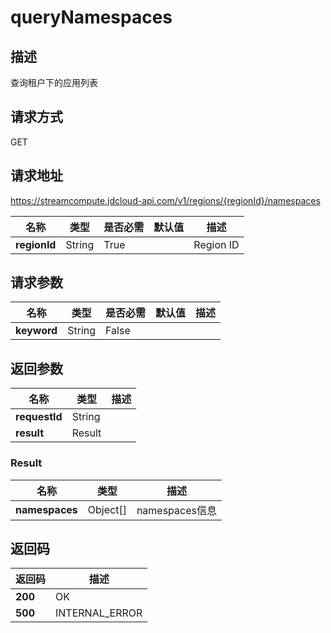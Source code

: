 # queryNamespaces


## 描述
查询租户下的应用列表

## 请求方式
GET

## 请求地址
https://streamcompute.jdcloud-api.com/v1/regions/{regionId}/namespaces

|名称|类型|是否必需|默认值|描述|
|---|---|---|---|---|
|**regionId**|String|True||Region ID|

## 请求参数
|名称|类型|是否必需|默认值|描述|
|---|---|---|---|---|
|**keyword**|String|False|||


## 返回参数
|名称|类型|描述|
|---|---|---|
|**requestId**|String||
|**result**|Result||


### <a name="Result">Result</a>
|名称|类型|描述|
|---|---|---|
|**namespaces**|Object[]|namespaces信息|

## 返回码
|返回码|描述|
|---|---|
|**200**|OK|
|**500**|INTERNAL_ERROR|
